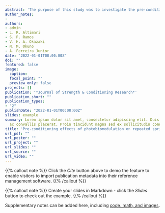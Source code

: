 ```yaml
---
abstract: 'The purpose of this study was to investigate the pre-conditioning effects of photobiomodulation on repeated sprint ability of professional basketball players. Ten professional basketball players took part in this randomized, double-blind, placebocontrolled, crossover study. The participants attended two repeated sprint test sessions. In each session, the participants performed a general warm-up followed by a familiarization sprint. Afterward, the participants received either the photobiomodulation (660 and 850nm, 12 J/cm², 83.4 J per point, 10 points, LED treatment) or placebo intervention, and performed the repeated sprint test. The repeated sprint test consisted of ten 30 m sprints with one change of direction (15 + 15 m), interspersed by 30 seconds of passive recovery. Sprint times and heart rate responses were monitored during the test. To compare moments and conditions, linear mixed-effects models were applied with statistical significance set at p < 0.05, and Cohen’s d was used as effect size (ES). The LED treatment could not improve total time (p = 0.662; ES = -0.06), best time (p = 0.869; ES = 0.02), fatigue index (p = 0.169; ES = 0.64), or sprint decrement (p = 0.124; ES = -0.75) when compared to the placebo condition. Additionally, mean heart rate (p = 0.687; ES = 0.07) and maximal heart rate (p = 0.837; ES = -0.03) were similar between conditions. We concluded that the LED condition could not improve the repeated sprint ability of professional basketball players.'
author_notes:
- 
authors:
- admin
- L. R. Altimari
- S. P. Ramos
- V. H. A. Okazaki
- N. M. Okuno
- A. Ferreira Junior
date: "2022-01-01T00:00:00Z"
doi: ""
featured: false
image:
  caption: 
  focal_point: ""
  preview_only: false
projects: []
publication: '*Journal of Strength & Conditioning Research*'
publication_short: ""
publication_types:
- "2"
publishDate: "2022-01-01T00:00:00Z"
slides: example
summary: Lorem ipsum dolor sit amet, consectetur adipiscing elit. Duis posuere tellus
  ac convallis placerat. Proin tincidunt magna sed ex sollicitudin condimentum.
title: 'Pre-conditioning effects of photobiomodulation on repeated sprint ability of professional basketball players'
url_pdf: ""
url_poster: ""
url_project: ""
url_slides: ""
url_source: ""
url_video: ""
---
```


{{% callout note %}} Click the *Cite* button above to demo the feature to enable visitors to import publication metadata into their reference management software. {{% /callout %}}

{{% callout note %}} Create your slides in Markdown - click the *Slides* button to check out the example. {{% /callout %}}

Supplementary notes can be added here, including [code, math, and images](https://wowchemy.com/docs/writing-markdown-latex/).
